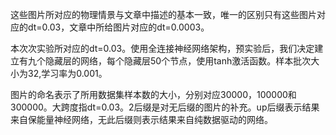 这些图片所对应的物理情景与文章中描述的基本一致，唯一的区别只有这些图片对应的dt=0.03，文章中所给图片对应的dt=0.0003。

本次次实验所对应的dt=0.03。使用全连接神经网络架构，预实验后，我们决定建立有九个隐藏层的网络，每个隐藏层50个节点，使用tanh激活函数。样本批次大小为32,学习率为0.001。

图片的命名表示了所用数据集样本数的大小，分别对应30000，100000和300000。大跨度指dt=0.03。2后缀是对无后缀的图片的补充。up后缀表示结果来自保能量神经网络，无此后缀则表示结果来自纯数据驱动的网络。
